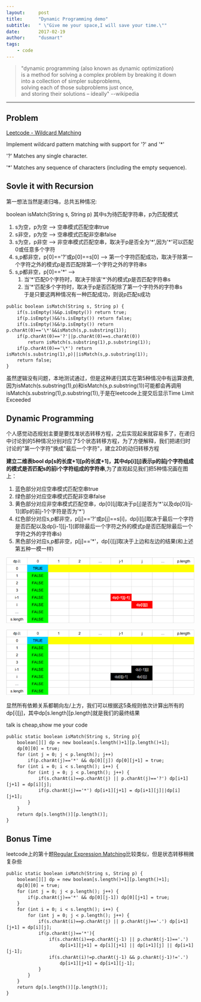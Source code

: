 ```yaml
---
layout:     post
title:      "Dynamic Programming demo"
subtitle:   " \"Give me your space,I will save your time.\""
date:       2017-02-19
author:     "dusmart"
tags:
    - code
---
```


> "dynamic programming (also known as dynamic optimization)<br />
> is a method for solving a complex problem by breaking it down<br />
> into a collection of simpler subproblems, <br />
> solving each of those subproblems just once, <br />
> and storing their solutions – ideally"  --wikipedia

<!--more-->

---

## Problem

[Leetcode - Wildcard Matching](https://leetcode.com/problems/wildcard-matching)

Implement wildcard pattern matching with support for '?' and '\*'

'?' Matches any single character.

'\*' Matches any sequence of characters (including the empty sequence).

## Sovle it with Recursion

第一想法当然是递归咯，总共五种情况:

boolean isMatch(String s, String p) 其中s为待匹配字符串，p为匹配模式

1. s为空，p为空 --> 空串模式匹配空串true
2. s非空，p为空 --> 空串模式匹配非空串false
3. s为空，p非空 --> 非空串模式匹配空串，取决于p是否全为'\*',因为'\*'可以匹配0或任意多个字符
4. s,p都非空，p[0]=='?'或p[0]==s[0] --> 第一个字符匹配成功，取决于除第一个字符之外的模式p是否匹配除第一个字符之外的字符串s
5. s,p都非空，p[0]=='\*' --> 
    1. 当'\*'匹配0个字符时，取决于除该'\*'外的模式p是否匹配字符串s
    2. 当'\*'匹配多个字符时，取决于p是否匹配除了第一个字符外的字符串s<br />
    于是只要这两种情况有一种匹配成功，则说p匹配s成功

```
public boolean isMatch(String s, String p) {
    if(s.isEmpty()&&p.isEmpty()) return true;
    if(p.isEmpty()&&!s.isEmpty()) return false;
    if(s.isEmpty()&&!p.isEmpty()) return p.charAt(0)=='\*'&&isMatch(s,p.substring(1));
    if(p.charAt(0)=='?'||p.charAt(0)==s.charAt(0))
        return isMatch(s.substring(1),p.substring(1));
    if(p.charAt(0)=='\*') return isMatch(s.substring(1),p)||isMatch(s,p.substring(1));
    return false;
}
```

虽然逻辑没有问题，本地测试通过，但是这种递归其实在第5种情况中有运算浪费,因为isMatch(s.substring(1),p)和isMatch(s,p.substring(1))可能都会再调用isMatch(s.substring(1),p.substring(1)),于是在leetcode上提交后显示Time Limit Exceeded

## Dynamic Programming

个人感觉动态规划主要是要找准状态转移方程，之后实现起来就容易多了，在递归中讨论到的5种情况分别对应了5个状态转移方程，为了方便解释，我们把递归时讨论的"第一个字符"换成"最后一个字符"，建立2D的动归转移方程

**建立二维表bool dp[s的长度+1][p的长度+1]，其中dp[i][j]表示p的前j个字符组成的模式是否匹配s的前i个字符组成的字符串**,为了直观起见我们把5种情况画在图上：

1. 蓝色部分对应空串模式匹配空串true
2. 绿色部分对应空串模式匹配非空串false
3. 黄色部分对应非空串模式匹配空串，dp[0][j]取决于p[j]是否为'\*'以及dp[0][j-1]\(即p的前j-1个字符是否为'\*')
4. 红色部分对应s,p都非空，p[j]=='?'或p[j]==s[i]，dp[i][j]取决于最后一个字符是否匹配以及dp[i-1][j-1]\(即除最后一个字符之外的模式p是否匹配除最后一个字符之外的字符串s)
5. 黑色部分对应s,p都非空，p[j]=='\*'，dp[i][j]取决于上边和左边的结果(和上述第五种一模一样)

![img](/assets/img/2017-02-19-1.png)

![img](/assets/img/2017-02-19-2.png)

显然所有依赖关系都朝向左/上方，我们可以根据这5条规则依次计算出所有的dp[i][j]，其中dp[s.length][p.length]就是我们的最终结果

talk is cheap,show me your code
```
public static boolean isMatch(String s, String p){
    boolean[][] dp = new boolean[s.length()+1][p.length()+1];
    dp[0][0] = true;
    for (int j = 0; j < p.length(); j++)
        if(p.charAt(j)=='*' && dp[0][j]) dp[0][j+1] = true;
    for (int i = 0; i < s.length(); i++) {
        for (int j = 0; j < p.length(); j++) {
            if(s.charAt(i)==p.charAt(j) || p.charAt(j)=='?') dp[i+1][j+1] = dp[i][j];
            if(p.charAt(j)=='*') dp[i+1][j+1] = dp[i+1][j]||dp[i][j+1];
        }
    }
    return dp[s.length()][p.length()];
}
```

## Bonus Time

leetcode上的第十题[Regular Expression Matching](https://leetcode.com/problems/regular-expression-matching)比较类似，但是状态转移稍微复杂些

```
public static boolean isMatch(String s, String p) {
    boolean[][] dp = new boolean[s.length()+1][p.length()+1];
    dp[0][0] = true;
    for (int j = 0; j < p.length(); j++) {
        if(p.charAt(j)=='*' && dp[0][j-1]) dp[0][j+1] = true;
    }
    for (int i = 0; i < s.length(); i++) {
        for (int j = 0; j < p.length(); j++) {
            if(s.charAt(i)==p.charAt(j) || p.charAt(j)=='.') dp[i+1][j+1] = dp[i][j];
            if(p.charAt(j)=='*'){
                if(s.charAt(i)==p.charAt(j-1) || p.charAt(j-1)=='.')
                    dp[i+1][j+1] = dp[i][j+1] || dp[i+1][j] || dp[i+1][j-1];
                if(s.charAt(i)!=p.charAt(j-1) && p.charAt(j-1)!='.')
                    dp[i+1][j+1] = dp[i+1][j-1];
            }
        }
    }
    return dp[s.length()][p.length()];
}
```